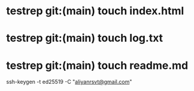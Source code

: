 # testrep git:(main)  touch index.html
# testrep git:(main)  touch log.txt
# testrep git:(main)  touch readme.md
ssh-keygen -t ed25519 -C "aliyanrsvt@gmail.com"         

